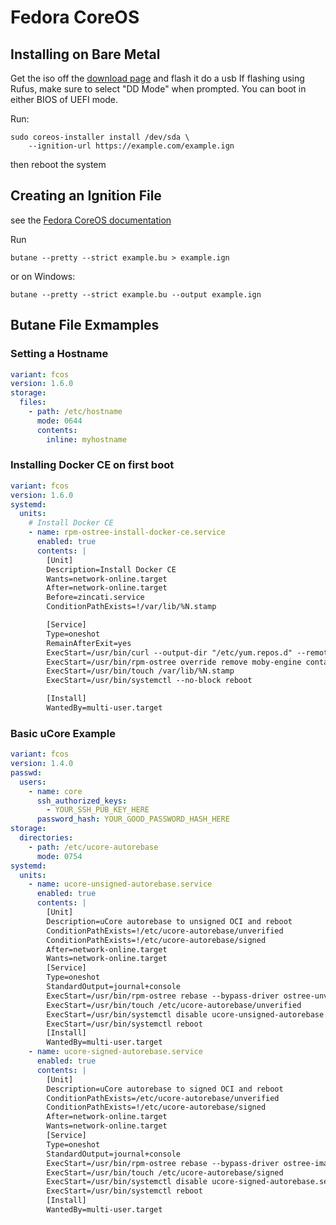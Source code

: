 # Fedora CoreOS

## Installing on Bare Metal
Get the iso off the [download page](https://fedoraproject.org/coreos/download/?stream=stable#baremetal) and flash it do a usb
If flashing using Rufus, make sure to select "DD Mode" when prompted. You can boot in either BIOS of UEFI mode.

Run:
```terminal
sudo coreos-installer install /dev/sda \
    --ignition-url https://example.com/example.ign
```
then reboot the system


## Creating an Ignition File
see the [Fedora CoreOS documentation](https://docs.fedoraproject.org/en-US/fedora-coreos/producing-ign/)

Run 
```
butane --pretty --strict example.bu > example.ign
```
or on Windows:
```
butane --pretty --strict example.bu --output example.ign
```

## Butane File Exmamples
### Setting a Hostname
```yaml
variant: fcos
version: 1.6.0
storage:
  files:
    - path: /etc/hostname
      mode: 0644
      contents:
        inline: myhostname
```

### Installing Docker CE on first boot
```yaml
variant: fcos
version: 1.6.0
systemd:
  units:
    # Install Docker CE
    - name: rpm-ostree-install-docker-ce.service
      enabled: true
      contents: |
        [Unit]
        Description=Install Docker CE
        Wants=network-online.target
        After=network-online.target
        Before=zincati.service
        ConditionPathExists=!/var/lib/%N.stamp

        [Service]
        Type=oneshot
        RemainAfterExit=yes
        ExecStart=/usr/bin/curl --output-dir "/etc/yum.repos.d" --remote-name https://download.docker.com/linux/fedora/docker-ce.repo
        ExecStart=/usr/bin/rpm-ostree override remove moby-engine containerd runc docker-cli --install docker-ce
        ExecStart=/usr/bin/touch /var/lib/%N.stamp
        ExecStart=/usr/bin/systemctl --no-block reboot

        [Install]
        WantedBy=multi-user.target
```

### Basic uCore Example 
```yaml
variant: fcos
version: 1.4.0
passwd:
  users:
    - name: core
      ssh_authorized_keys:
        - YOUR_SSH_PUB_KEY_HERE
      password_hash: YOUR_GOOD_PASSWORD_HASH_HERE
storage:
  directories:
    - path: /etc/ucore-autorebase
      mode: 0754
systemd:
  units:
    - name: ucore-unsigned-autorebase.service
      enabled: true
      contents: |
        [Unit]
        Description=uCore autorebase to unsigned OCI and reboot
        ConditionPathExists=!/etc/ucore-autorebase/unverified
        ConditionPathExists=!/etc/ucore-autorebase/signed
        After=network-online.target
        Wants=network-online.target
        [Service]
        Type=oneshot
        StandardOutput=journal+console
        ExecStart=/usr/bin/rpm-ostree rebase --bypass-driver ostree-unverified-registry:ghcr.io/ublue-os/ucore:stable
        ExecStart=/usr/bin/touch /etc/ucore-autorebase/unverified
        ExecStart=/usr/bin/systemctl disable ucore-unsigned-autorebase.service
        ExecStart=/usr/bin/systemctl reboot
        [Install]
        WantedBy=multi-user.target
    - name: ucore-signed-autorebase.service
      enabled: true
      contents: |
        [Unit]
        Description=uCore autorebase to signed OCI and reboot
        ConditionPathExists=/etc/ucore-autorebase/unverified
        ConditionPathExists=!/etc/ucore-autorebase/signed
        After=network-online.target
        Wants=network-online.target
        [Service]
        Type=oneshot
        StandardOutput=journal+console
        ExecStart=/usr/bin/rpm-ostree rebase --bypass-driver ostree-image-signed:docker://ghcr.io/ublue-os/ucore:stable
        ExecStart=/usr/bin/touch /etc/ucore-autorebase/signed
        ExecStart=/usr/bin/systemctl disable ucore-signed-autorebase.service
        ExecStart=/usr/bin/systemctl reboot
        [Install]
        WantedBy=multi-user.target
```